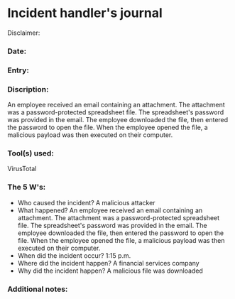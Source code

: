 # Incident handler's journal

Disclaimer:

### Date:

### Entry:

### Discription:
An employee received an email containing an attachment. The attachment was a password-protected spreadsheet file. The spreadsheet's password was provided in the email. The employee downloaded the file, then entered the password to open the file. When the employee opened the file, a malicious payload was then executed on their computer. 

### Tool(s) used:
VirusTotal

### The 5 W's:
- Who caused the incident?
  A malicious attacker
- What happened?
  An employee received an email containing an attachment. The attachment was a password-protected spreadsheet file. The spreadsheet's password was provided in the email. The employee downloaded the file, then entered the password to open the file. When the employee opened the file, a malicious payload was then executed on their computer.
- When did the incident occur?
  1:15 p.m.
- Where did the incident happen?
  A financial services company
- Why did the incident happen?
  A malicious file was downloaded
  
### Additional notes:
